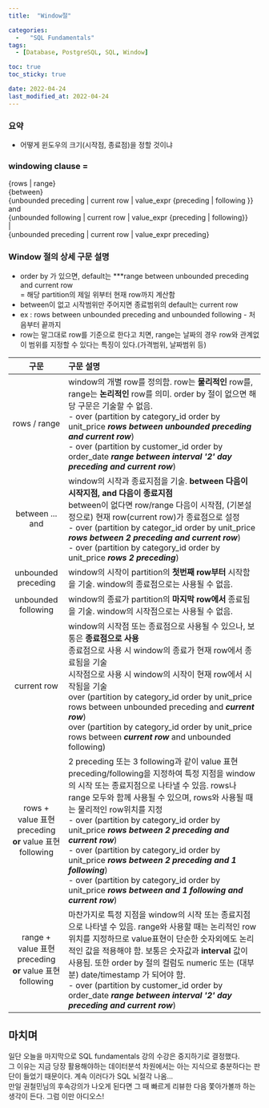 ```yaml
---
title:  "Window절"

categories:
  -   "SQL Fundamentals"
tags:
  - [Database, PostgreSQL, SQL, Window]

toc: true
toc_sticky: true

date: 2022-04-24
last_modified_at: 2022-04-24
---
```


### 요약
- 어떻게 윈도우의 크기(시작점, 종료점)을 정할 것이냐

### windowing clause = 
  {rows | range}<br>
  {between}<br>
    {unbounded preceding | current row | value_expr {preceding | following }}<br>
  and<br>
  {unbounded following | current row | value_expr {preceding | following}}<br>
  |<br>
  {unbounded preceding | current row | value_expr preceding}<br>

### Window 절의 상세 구문 설명

- order by 가 있으면, default는 ***range between unbounded preceding and current row<br> = 해당 partition의 제일 위부터 현재 row까지 계산함 
- between이 없고 시작범위만 주어지면 종료범위의 default는 current row
- ex : rows between unbounded preceding and unbounded following - 처음부터 끝까지
- row는 말그대로 row를 기준으로 한다고 치면, range는 날짜의 경우 row와 관계없이 범위를 지정할 수 있다는 특징이 있다.(가격범위, 날짜범위 등)

|구문|구문 설명|
|:----:|:-----------|
|rows / range|window의 개별 row를 정의함. row는 **물리적인** row를, range는 **논리적인** row를 의미. order by 절이 없으면 해당 구문은 기술할 수 없음.<br> - over (partition by category_id order by unit_price ***rows between unbounded preceding and current row***)<br> - over (partition by customer_id order by order_date ***range between interval '2' day preceding and current row***)|
|between ... and|window의 시작과 종료지점을 기술. **between 다음이 시작지점, and 다음이 종료지점**<br>between이 없다면 row/range 다음이 시작점, (기본설정으로) 현재 row(current row)가 종료점으로 설정<br> - over (partition by categor_id order by unit_price ***rows between 2 preceding and current row***)<br> - over (partition by category_id order by unit_price ***rows 2 preceding***)|
|unbounded preceding|window의 시작이 partition의 **첫번째 row부터** 시작함을 기술. window의 종료점으로는 사용될 수 없음.|
|unbounded following|window의 종료가 partition의 **마지막 row에서** 종료됨을 기술. window의 시작점으로는 사용될 수 없음.|
|current row|window의 시작점 또는 종료점으로 사용될 수 있으나, 보통은 **종료점으로 사용**<br> 종료점으로 사용 시 window의 종료가 현재 row에서 종료됨을 기술<br> 시작점으로 사용 시 window의 시작이 현재 row에서 시작됨을 기술<br> over (partition by category_id order by unit_price rows between unbounded preceding and ***current row***)<br> over (partition by category_id order by unit_price rows between ***current row*** and unbounded following)|
|rows + <br>value 표현 preceding <br>**or** value 표현 following|2 preceding 또는 3 following과 같이 value 표현 preceding/following을 지정하여 특정 지점을 window의 시작 또는 종료지점으로 나타낼 수 있음. rows나 range 모두와 함께 사용될 수 있으며, rows와 사용될 때는 물리적인 row위치를 지정<br> - over (partition by category_id order by unit_price ***rows between 2 preceding and current row***)<br> - over (partition by category_id order by unit_price ***rows between 2 preceding and 1 following***)<br> - over (partition by category_id order by unit_price ***rows between and 1 following and current row***)|
|range +<br>value 표현 preceding<br>**or** value 표현 following|마찬가지로 특정 지점을 window의 시작 또는 종료지점으로 나타낼 수 있음. range와 사용할 때는 논리적인 row위치를 지정하므로 value표현이 단순한 숫자외에도 논리적인 값을 적용해야 함. 보통은 숫자값과 **interval** 값이 사용됨. 또한 order by 절의 컬럼도 numeric 또는 (대부분) date/timestamp 가 되어야 함.<br> - over (partition by customer_id order by order_date ***range between interval '2' day preceding and current row***)

## 마치며

일단 오늘을 마지막으로 SQL fundamentals 강의 수강은 중지하기로 결정했다. <br>
그 이유는 지금 당장 활용해야하는 데이터분석 차원에서는 아는 지식으로 충분하다는 판단이 들었기 때문이다. 
계속 이러다가 SQL 뇌절각 나옴... <br>
만일 권철민님의 후속강의가 나오게 된다면 그 때 빠르게 리뷰한 다음 쫓아가볼까 하는 생각이 든다. 그럼 이만 아디오스! 